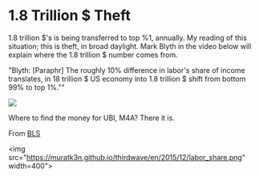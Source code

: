 # 1.8 Trillion $ Theft

1.8 trillion $'s is being transferred to top %1, annually. My reading
of this situation; this is theft, in broad daylight. Mark Blyth in the
video below will explain where the 1.8 trillion $ number comes from.

"Blyth: [Paraphr] The roughly 10% difference in labor's share of
income translates, in 18 trillion $ US economy into 1.8 trillion $
shift from bottom 99% to top 1%.""

[![](https://img.youtube.com/vi/HnNQpQXIPQM/0.jpg)](https://youtu.be/tJoe_daP0DE?t=1749)

Where to find the money for UBI, M4A? There it is.

From [BLS](https://www.bls.gov/opub/ted/2017/labor-share-of-output-has-declined-since-1947.htm)

<img src="https://muratk3n.github.io/thirdwave/en/2015/12/labor_share.png" width=400"></img>

